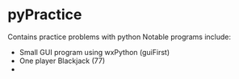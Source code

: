 pyPractice
==========

Contains practice problems with python
Notable programs include: 
 - Small GUI program using wxPython (guiFirst)
 - One player Blackjack (77)
 - 

